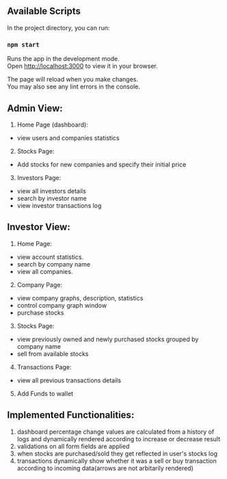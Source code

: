 
## Available Scripts

In the project directory, you can run:

### `npm start`

Runs the app in the development mode.\
Open [http://localhost:3000](http://localhost:3000) to view it in your browser.

The page will reload when you make changes.\
You may also see any lint errors in the console.

## Admin View:
1. Home Page (dashboard):
- view users and companies statistics

2. Stocks Page:
- Add stocks for new companies and specify their initial price 

3. Investors Page:
- view all investors details
- search by investor name
- view investor transactions log 


## Investor View:

1. Home Page:
- view account statistics.
- search by company name
- view all companies.

2. Company Page:
- view company graphs, description, statistics
- control company graph window
- purchase stocks

3. Stocks Page:
- view previously owned and newly purchased stocks grouped by company name
- sell from available stocks

4. Transactions Page:
- view all previous transactions details

5. Add Funds to wallet 

## Implemented Functionalities:
1. dashboard percentage change values are calculated from a history of logs and dynamically rendered according to increase or decrease result
2. validations on all form fields are applied 
3. when stocks are purchased/sold they get reflected in user's stocks log
4. transactions dynamically show whether it was a sell or buy transaction according to incoming data(arrows are not arbitarily rendered)